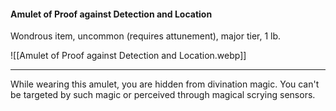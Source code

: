 #### Amulet of Proof against Detection and Location

Wondrous item, uncommon (requires attunement), major tier, 1 lb.

![[Amulet of Proof against Detection and Location.webp]]

---

While wearing this amulet, you are hidden from divination magic. You can't be targeted by such magic or perceived through magical scrying sensors.